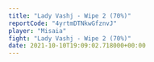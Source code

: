 ```yaml
---
title: "Lady Vashj - Wipe 2 (70%)"
reportCode: "4yrtmDTNkwGfznvJ"
player: "Misaia"
fight: "Lady Vashj - Wipe 2 (70%)"
date: 2021-10-10T19:09:02.718000+00:00
---
```

